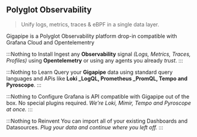 ## Polyglot Observability

> Unify logs, metrics, traces & eBPF in a single data layer.

Gigapipe is a Polyglot Observability platform drop-in compatible with Grafana Cloud and Opentelementry

:::Nothing to Install
Ingest any **Observability** signal _(Logs, Metrics, Traces, Profiles)_ using **Opentelemetry** or using any agents you already _trust_.
:::

:::Nothing to Learn
Query your **Gigapipe** data using standard query languages and APis like **Loki _LogQL, Prometheus _PromQL, Tempo and Pyroscope**.
:::

:::Nothing to Configure
Grafana is API compatible with Gigapipe out of the box. No special plugins required. _We're Loki, Mimir, Tempo and Pyroscope at once._
:::

:::Nothing to Reinvent
You can import all of your existing Dashboards and Datasources. _Plug your data and continue where you left off._
:::
